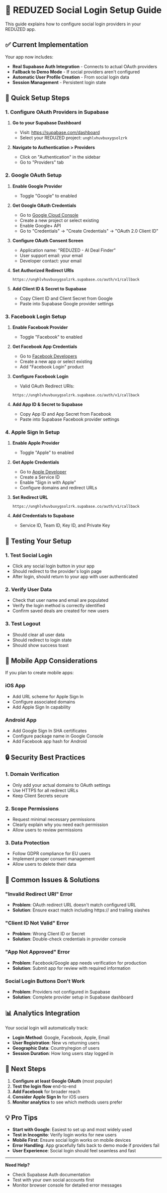 # 🔐 REDUZED Social Login Setup Guide

This guide explains how to configure social login providers in your REDUZED app.

## ✅ **Current Implementation**

Your app now includes:
- **Real Supabase Auth Integration** - Connects to actual OAuth providers
- **Fallback to Demo Mode** - If social providers aren't configured
- **Automatic User Profile Creation** - From social login data
- **Session Management** - Persistent login state

## 🚀 **Quick Setup Steps**

### **1. Configure OAuth Providers in Supabase**

1. **Go to your Supabase Dashboard**
   - Visit: https://supabase.com/dashboard
   - Select your REDUZED project: `unghlvhuvbuxygsolzrk`

2. **Navigate to Authentication > Providers**
   - Click on "Authentication" in the sidebar
   - Go to "Providers" tab

### **2. Google OAuth Setup**

1. **Enable Google Provider**
   - Toggle "Google" to enabled
   
2. **Get Google OAuth Credentials**
   - Go to [Google Cloud Console](https://console.cloud.google.com/)
   - Create a new project or select existing
   - Enable Google+ API
   - Go to "Credentials" → "Create Credentials" → "OAuth 2.0 Client ID"
   
3. **Configure OAuth Consent Screen**
   - Application name: "REDUZED - AI Deal Finder"
   - User support email: your email
   - Developer contact: your email
   
4. **Set Authorized Redirect URIs**
   ```
   https://unghlvhuvbuxygsolzrk.supabase.co/auth/v1/callback
   ```
   
5. **Add Client ID & Secret to Supabase**
   - Copy Client ID and Client Secret from Google
   - Paste into Supabase Google provider settings

### **3. Facebook Login Setup**

1. **Enable Facebook Provider**
   - Toggle "Facebook" to enabled
   
2. **Get Facebook App Credentials**
   - Go to [Facebook Developers](https://developers.facebook.com/)
   - Create a new app or select existing
   - Add "Facebook Login" product
   
3. **Configure Facebook Login**
   - Valid OAuth Redirect URIs:
   ```
   https://unghlvhuvbuxygsolzrk.supabase.co/auth/v1/callback
   ```
   
4. **Add App ID & Secret to Supabase**
   - Copy App ID and App Secret from Facebook
   - Paste into Supabase Facebook provider settings

### **4. Apple Sign In Setup**

1. **Enable Apple Provider**
   - Toggle "Apple" to enabled
   
2. **Get Apple Credentials**
   - Go to [Apple Developer](https://developer.apple.com/)
   - Create a Service ID
   - Enable "Sign in with Apple"
   - Configure domains and redirect URLs
   
3. **Set Redirect URL**
   ```
   https://unghlvhuvbuxygsolzrk.supabase.co/auth/v1/callback
   ```
   
4. **Add Credentials to Supabase**
   - Service ID, Team ID, Key ID, and Private Key

## 🔧 **Testing Your Setup**

### **1. Test Social Login**
- Click any social login button in your app
- Should redirect to the provider's login page
- After login, should return to your app with user authenticated

### **2. Verify User Data**
- Check that user name and email are populated
- Verify the login method is correctly identified
- Confirm saved deals are created for new users

### **3. Test Logout**
- Should clear all user data
- Should redirect to login state
- Should show success toast

## 📱 **Mobile App Considerations**

If you plan to create mobile apps:

### **iOS App**
- Add URL scheme for Apple Sign In
- Configure associated domains
- Add Apple Sign In capability

### **Android App**
- Add Google Sign In SHA certificates
- Configure package name in Google Console
- Add Facebook app hash for Android

## 🔒 **Security Best Practices**

### **1. Domain Verification**
- Only add your actual domains to OAuth settings
- Use HTTPS for all redirect URLs
- Keep Client Secrets secure

### **2. Scope Permissions**
- Request minimal necessary permissions
- Clearly explain why you need each permission
- Allow users to review permissions

### **3. Data Protection**
- Follow GDPR compliance for EU users
- Implement proper consent management
- Allow users to delete their data

## 🚨 **Common Issues & Solutions**

### **"Invalid Redirect URI" Error**
- **Problem**: OAuth redirect URL doesn't match configured URL
- **Solution**: Ensure exact match including https:// and trailing slashes

### **"Client ID Not Valid" Error**
- **Problem**: Wrong Client ID or Secret
- **Solution**: Double-check credentials in provider console

### **"App Not Approved" Error**
- **Problem**: Facebook/Google app needs verification for production
- **Solution**: Submit app for review with required information

### **Social Login Buttons Don't Work**
- **Problem**: Providers not configured in Supabase
- **Solution**: Complete provider setup in Supabase dashboard

## 📊 **Analytics Integration**

Your social login will automatically track:
- **Login Method**: Google, Facebook, Apple, Email
- **User Registration**: New vs returning users
- **Geographic Data**: Country/region of users
- **Session Duration**: How long users stay logged in

## 🎯 **Next Steps**

1. **Configure at least Google OAuth** (most popular)
2. **Test the login flow** end-to-end
3. **Add Facebook** for broader reach
4. **Consider Apple Sign In** for iOS users
5. **Monitor analytics** to see which methods users prefer

## 💡 **Pro Tips**

- **Start with Google**: Easiest to set up and most widely used
- **Test in Incognito**: Verify login works for new users
- **Mobile First**: Ensure social login works on mobile devices
- **Error Handling**: App gracefully falls back to demo mode if providers fail
- **User Experience**: Social login should feel seamless and fast

---

**Need Help?** 
- Check Supabase Auth documentation
- Test with your own social accounts first
- Monitor browser console for detailed error messages